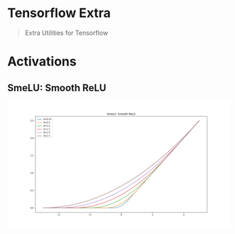 # Tensorflow Extra
> Extra Utilities for Tensorflow

# Activations
## SmeLU: Smooth ReLU
<img src="images/smelu.png" width=500>